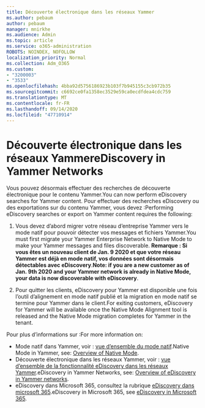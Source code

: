```yaml
---
title: Découverte électronique dans les réseaux Yammer
ms.author: pebaum
author: pebaum
manager: mnirkhe
ms.audience: Admin
ms.topic: article
ms.service: o365-administration
ROBOTS: NOINDEX, NOFOLLOW
localization_priority: Normal
ms.collection: Adm_O365
ms.custom:
- "3200003"
- "3533"
ms.openlocfilehash: 4bba92d5756186923b103f7b945155c3cb972b35
ms.sourcegitcommit: c6692ce0fa1358ec3529e59ca0ecdfdea4cdc759
ms.translationtype: MT
ms.contentlocale: fr-FR
ms.lasthandoff: 09/14/2020
ms.locfileid: "47710914"
---
```

# <a name="ediscovery-in-yammer-networks"></a><span data-ttu-id="8fe73-102">Découverte électronique dans les réseaux Yammer</span><span class="sxs-lookup"><span data-stu-id="8fe73-102">eDiscovery in Yammer Networks</span></span>

<span data-ttu-id="8fe73-103">Vous pouvez désormais effectuer des recherches de découverte électronique pour le contenu Yammer.</span><span class="sxs-lookup"><span data-stu-id="8fe73-103">You can now perform eDiscovery searches for Yammer content.</span></span>  <span data-ttu-id="8fe73-104">Pour effectuer des recherches eDiscovery ou des exportations sur du contenu Yammer, vous devez :</span><span class="sxs-lookup"><span data-stu-id="8fe73-104">Performing eDiscovery searches or export on Yammer content requires the following:</span></span>

1. <span data-ttu-id="8fe73-105">Vous devez d’abord migrer votre réseau d’entreprise Yammer vers le mode natif pour pouvoir détecter vos messages et fichiers Yammer.</span><span class="sxs-lookup"><span data-stu-id="8fe73-105">You must first migrate your Yammer Enterprise Network to Native Mode to make your Yammer messages and files discoverable.</span></span> <span data-ttu-id="8fe73-106">**Remarque : Si vous êtes un nouveau client de Jan. 9 2020 et que votre réseau Yammer est déjà en mode natif, vos données sont désormais détectables avec eDiscovery**.</span><span class="sxs-lookup"><span data-stu-id="8fe73-106">**Note: if you are a new customer as of Jan. 9th 2020 and your Yammer network is already in Native Mode, your data is now discoverable with eDiscovery**.</span></span>

2. <span data-ttu-id="8fe73-107">Pour quitter les clients, eDiscovery pour Yammer est disponible une fois l’outil d’alignement en mode natif publié et la migration en mode natif se termine pour Yammer dans le client.</span><span class="sxs-lookup"><span data-stu-id="8fe73-107">For exiting customers, eDiscovery for Yammer will be available once the Native Mode Alignment tool is released and the Native Mode migration completes for Yammer in the tenant.</span></span>

<span data-ttu-id="8fe73-108">Pour plus d’informations sur :</span><span class="sxs-lookup"><span data-stu-id="8fe73-108">For more information on:</span></span>

- <span data-ttu-id="8fe73-109">Mode natif dans Yammer, voir : [vue d’ensemble du mode natif](https://docs.microsoft.com/yammer/configure-your-yammer-network/overview-native-mode).</span><span class="sxs-lookup"><span data-stu-id="8fe73-109">Native Mode in Yammer, see: [Overview of Native Mode](https://docs.microsoft.com/yammer/configure-your-yammer-network/overview-native-mode).</span></span>
- <span data-ttu-id="8fe73-110">Découverte électronique dans les réseaux Yammer, voir : [vue d’ensemble de la fonctionnalité eDiscovery dans les réseaux Yammer](https://docs.microsoft.com/yammer/manage-security-and-compliance/overview-of-ediscovery).</span><span class="sxs-lookup"><span data-stu-id="8fe73-110">eDiscovery in Yammer Networks, see: [Overview of eDiscovery in Yammer networks](https://docs.microsoft.com/yammer/manage-security-and-compliance/overview-of-ediscovery).</span></span>
- <span data-ttu-id="8fe73-111">eDiscovery dans Microsoft 365, consultez la rubrique [eDiscovery dans microsoft 365](https://docs.microsoft.com/microsoft-365/compliance/ediscovery).</span><span class="sxs-lookup"><span data-stu-id="8fe73-111">eDiscovery in Microsoft  365, see [eDiscovery in Microsoft 365](https://docs.microsoft.com/microsoft-365/compliance/ediscovery).</span></span>
